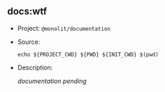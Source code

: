 ## docs:wtf

-   Project: `@monolit/documentation`
-   Source:

    ```shell
    echo ${PROJECT_CWD} ${PWD} ${INIT_CWD} $(pwd)
    ```

-   Description:

    _documentation pending_
